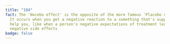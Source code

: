 ```yaml
---
title: "104"
fact: The 'Nocebo effect' is the opposite of the more famous 'Placebo effect'.
  It occurs when you get a negative reaction to a something that's supposed to
  help you, like when a person's negative expectations of treatment lead to
  negative side effects
badge: false
---
```

